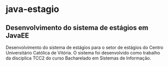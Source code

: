 # java-estagio
## Desenvolvimento do sistema de estágios em JavaEE
Desenvolvimento do sistema de estágios para o setor de estágios do Centro Universitário Católica de Vitória. O sistema foi desenvolvido como trabalho da disciplica TCC2 do curso Bacharelado em Sistemas de Informação.
